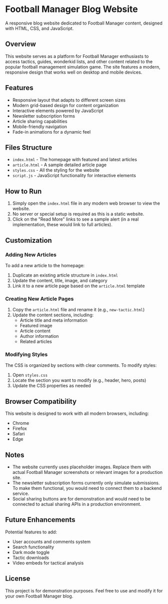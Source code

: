 # Football Manager Blog Website

A responsive blog website dedicated to Football Manager content, designed with HTML, CSS, and JavaScript.

## Overview

This website serves as a platform for Football Manager enthusiasts to access tactics, guides, wonderkid lists, and other content related to the popular football management simulation game. The site features a modern, responsive design that works well on desktop and mobile devices.

## Features

- Responsive layout that adapts to different screen sizes
- Modern grid-based design for content organization
- Interactive elements powered by JavaScript
- Newsletter subscription forms
- Article sharing capabilities
- Mobile-friendly navigation
- Fade-in animations for a dynamic feel

## Files Structure

- `index.html` - The homepage with featured and latest articles
- `article.html` - A sample detailed article page
- `styles.css` - All the styling for the website
- `script.js` - JavaScript functionality for interactive elements

## How to Run

1. Simply open the `index.html` file in any modern web browser to view the website.
2. No server or special setup is required as this is a static website.
3. Click on the "Read More" links to see a sample alert (in a real implementation, these would link to full articles).

## Customization

### Adding New Articles

To add a new article to the homepage:

1. Duplicate an existing article structure in `index.html`
2. Update the content, title, image, and category
3. Link it to a new article page based on the `article.html` template

### Creating New Article Pages

1. Copy the `article.html` file and rename it (e.g., `new-tactic.html`)
2. Update the content sections, including:
   - Article title and meta information
   - Featured image
   - Article content
   - Author information
   - Related articles

### Modifying Styles

The CSS is organized by sections with clear comments. To modify styles:

1. Open `styles.css`
2. Locate the section you want to modify (e.g., header, hero, posts)
3. Update the CSS properties as needed

## Browser Compatibility

This website is designed to work with all modern browsers, including:
- Chrome
- Firefox
- Safari
- Edge

## Notes

- The website currently uses placeholder images. Replace them with actual Football Manager screenshots or relevant images for a production site.
- The newsletter subscription forms currently only simulate submissions. To make them functional, you would need to connect them to a backend service.
- Social sharing buttons are for demonstration and would need to be connected to actual sharing APIs in a production environment.

## Future Enhancements

Potential features to add:
- User accounts and comments system
- Search functionality
- Dark mode toggle
- Tactic downloads
- Video embeds for tactical analysis

## License

This project is for demonstration purposes. Feel free to use and modify it for your own Football Manager blog. 